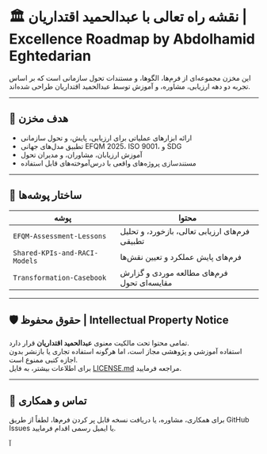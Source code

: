 # 🏛️ نقشه راه تعالی با عبدالحمید اقتداریان | Excellence Roadmap by Abdolhamid Eghtedarian

این مخزن مجموعه‌ای از فرم‌ها، الگوها، و مستندات تحول سازمانی است که بر اساس تجربه دو دهه ارزیابی، مشاوره، و آموزش توسط عبدالحمید اقتداریان طراحی شده‌اند.

---

## 🎯 هدف مخزن

- ارائه ابزارهای عملیاتی برای ارزیابی، پایش، و تحول سازمانی  
- تطبیق مدل‌های جهانی EFQM 2025، ISO 9001، و SDG  
- آموزش ارزیابان، مشاوران، و مدیران تحول  
- مستندسازی پروژه‌های واقعی با درس‌آموخته‌های قابل استفاده  

---

## 📂 ساختار پوشه‌ها

| پوشه | محتوا |
|------|--------|
| `EFQM-Assessment-Lessons` | فرم‌های ارزیابی تعالی، بازخورد، و تحلیل تطبیقی |
| `Shared-KPIs-and-RACI-Models` | فرم‌های پایش عملکرد و تعیین نقش‌ها |
| `Transformation-Casebook` | فرم‌های مطالعه موردی و گزارش مقایسه‌ای تحول |

---

## 🛡️ حقوق محفوظ | Intellectual Property Notice

تمامی محتوا تحت مالکیت معنوی **عبدالحمید اقتداریان** قرار دارد.  
استفاده آموزشی و پژوهشی مجاز است، اما هرگونه استفاده تجاری یا بازنشر بدون اجازه کتبی ممنوع است.  
برای اطلاعات بیشتر، به فایل [LICENSE.md](LICENSE.md) مراجعه فرمایید.

---

## 🤝 تماس و همکاری

برای همکاری، مشاوره، یا دریافت نسخه قابل پر کردن فرم‌ها، لطفاً از طریق GitHub Issues یا ایمیل رسمی اقدام فرمایید.

آ
